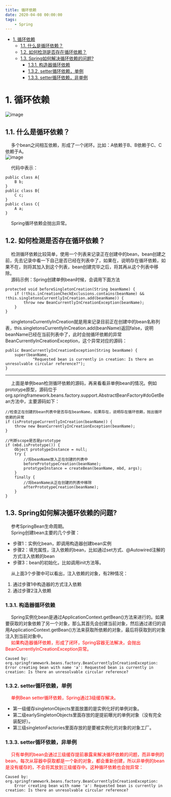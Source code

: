 ```yaml
---
title: 循环依赖
date: 2020-04-08 00:00:00
tags:
    - Spring
---
```



<!-- TOC -->

- [1. 循环依赖](#1-循环依赖)
    - [1.1. 什么是循环依赖？](#11-什么是循环依赖)
    - [1.2. 如何检测是否存在循环依赖？](#12-如何检测是否存在循环依赖)
    - [1.3. Spring如何解决循环依赖的问题?](#13-spring如何解决循环依赖的问题)
        - [1.3.1. 构造器循环依赖](#131-构造器循环依赖)
        - [1.3.2. setter循环依赖，单例](#132-setter循环依赖单例)
        - [1.3.3. setter循环依赖，非单例](#133-setter循环依赖非单例)

<!-- /TOC -->


# 1. 循环依赖  
![image](https://gitee.com/wt1814/pic-host/raw/master/images/SSM/Spring/spring-8.png)  
## 1.1. 什么是循环依赖？  
&emsp; 多个bean之间相互依赖，形成了一个闭环。比如：A依赖于B、B依赖于C、C依赖于A。  
![image](https://gitee.com/wt1814/pic-host/raw/master/images/SSM/Spring/spring-5.png)  

&emsp; 代码中表示：  

```
public class A{
    B b;
}
public class B{
    C c;
}
public class C{
    A a;
}
```

&emsp; Spring循环依赖会抛出异常。  

## 1.2. 如何检测是否存在循环依赖？  
&emsp; 检测循环依赖比较简单，使用一个列表来记录正在创建中的bean，bean创建之前，先去记录中看一下自己是否已经在列表中了，如果在，说明存在循环依赖，如果不在，则将其加入到这个列表，bean创建完毕之后，将其再从这个列表中移除。  
&emsp; 源码示例：Spring创建单例bean时候，会调用下面方法  

```
protected void beforeSingletonCreation(String beanName) {
    if (!this.inCreationCheckExclusions.contains(beanName) && !this.singletonsCurrentlyInCreation.add(beanName)) {
        throw new BeanCurrentlyInCreationException(beanName);
    }
}
```
&emsp; singletonsCurrentlyInCreation就是用来记录目前正在创建中的bean名称列表，this.singletonsCurrentlyInCreation.add(beanName)返回false，说明beanName已经在当前列表中了，此时会抛循环依赖的异常BeanCurrentlyInCreationException，这个异常对应的源码：  

```
public BeanCurrentlyInCreationException(String beanName) {
    super(beanName,
            "Requested bean is currently in creation: Is there an unresolvable circular reference?");
}
```

----
&emsp; 上面是单例bean检测循环依赖的源码，再来看看非单例bean的情况。例如prototype原型，源码位于org.springframework.beans.factory.support.AbstractBeanFactory#doGetBean方法中，主要源码如下：  

```
//检查正在创建的bean列表中是否存在beanName，如果存在，说明存在循环依赖，抛出循环依赖的异常
if (isPrototypeCurrentlyInCreation(beanName)) {
    throw new BeanCurrentlyInCreationException(beanName);
}

//判断scope是否是prototype
if (mbd.isPrototype()) {
    Object prototypeInstance = null;
    try {
        //将beanName放入正在创建的列表中
        beforePrototypeCreation(beanName);
        prototypeInstance = createBean(beanName, mbd, args);
    }
    finally {
        //将beanName从正在创建的列表中移除
        afterPrototypeCreation(beanName);
    }
}
```  

## 1.3. Spring如何解决循环依赖的问题?  
&emsp; 参考SpringBean生命周期。  
&emsp; Spring创建bean主要的几个步骤：  
* 步骤1：实例化bean，即调用构造器创建bean实例  
* 步骤2：填充属性，注入依赖的bean，比如通过set方式、@Autowired注解的方式注入依赖的bean  
* 步骤3：bean的初始化，比如调用init方法等。    

&emsp; 从上面3个步骤中可以看出，注入依赖的对象，有2种情况：  
1. 通过步骤1中构造器的方式注入依赖  
2. 通过步骤2注入依赖  

### 1.3.1. 构造器循环依赖  
&emsp; Spring实例化bean是通过ApplicationContext.getBean()方法来进行的。如果要获取的对象依赖了另一个对象，那么其首先会创建当前对象，然后通过递归的调用ApplicationContext.getBean()方法来获取所依赖的对象，最后将获取到的对象注入到当前对象中。  
&emsp; <font color = "red">如果构造器循环依赖，形成了闭环，Spring容器无法解决，会抛出BeanCurrentlyInCreationException异常。</font>  

    Caused by: org.springframework.beans.factory.BeanCurrentlyInCreationException:
    Error creating bean with name 'a': Requested bean is currently in creation: Is there an unresolvable circular reference?

### 1.3.2. setter循环依赖，单例  
&emsp; <font color = "red">单例Bean setter循环依赖，Spring通过3级缓存解决。</font>  

* 第一级缓存singletonObjects里面放置的是实例化好的单例对象。  
* 第二级earlySingletonObjects里面存放的是提前曝光的单例对象（没有完全装配好）。  
* 第三级singletonFactories里面存放的是要被实例化的对象的对象工厂。  

### 1.3.3. setter循环依赖，非单例  
&emsp; <font color = "red">只有单例的bean会通过三级缓存提前暴露来解决循环依赖的问题，而非单例的bean，每次从容器中获取都是一个新的对象，都会重新创建，所以非单例的bean是没有缓存的，不会将其放到三级缓存中。这种循环依赖也会抛异常：</font>  

    Caused by: org.springframework.beans.factory.BeanCurrentlyInCreationException:
        Error creating bean with name 'a': Requested bean is currently in creation: Is there an unresolvable circular reference?

